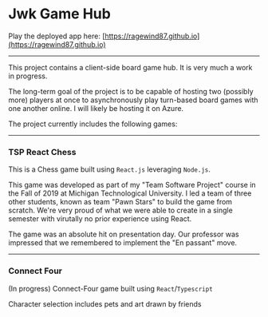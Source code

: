 # Jwk Game Hub

Play the deployed app here: [https://ragewind87.github.io](https://ragewind87.github.io)

---

This project contains a client-side board game hub.
It is very much a work in progress. 

The long-term goal of the project is to be capable of hosting two (possibly more) players at once to asynchronously play turn-based board games with one another online.
I will likely be hosting it on Azure.

The project currently includes the following games:

---

### TSP React Chess

This is a Chess game built using `React.js` leveraging `Node.js`.

This game was developed as part of my "Team Software Project" course in the Fall of 2019 at Michigan Technological University.
I led a team of three other students, known as team "Pawn Stars" to build the game from scratch. 
We're very proud of what we were able to create in a single semester with virutally no prior experience using React.

The game was an absolute hit on presentation day. Our professor was impressed that we remembered to implement the "En passant" move.

---

### Connect Four

(In progress)
Connect-Four game built using `React`/`Typescript`

Character selection includes pets and art drawn by friends
